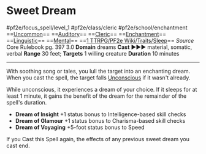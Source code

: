 # Sweet Dream
#pf2e/focus_spell/level_1 #pf2e/class/cleric #pf2e/school/enchantment 
==[Uncommon](../../../rules/traits/uncommon.md)== ==[Auditory](../../../rules/traits/auditory.md)== ==[Cleric](../../../rules/traits/cleric.md)== ==[Enchantment](../../../rules/traits/enchantment.md)== ==[Linguistic](../../../rules/traits/linguistic.md)== ==[Mental](../../../rules/traits/mental.md)== ==[1 TTRPG/PF2e Wiki/Traits/Sleep](1%20TTRPG/PF2e%20Wiki/Traits/Sleep)==
*Source* Core Rulebook pg. 397 3.0
**Domain** dreams
**Cast** ►►► material, somatic, verbal
**Range** 30 feet; **Targets** 1 willing creature
**Duration** 10 minutes

---
With soothing song or tales, you lull the target into an enchanting dream. When you cast the spell, the target falls [Unconscious](../../../Conditions/Unconscious.md) if it wasn't already.

While unconscious, it experiences a dream of your choice. If it sleeps for at least 1 minute, it gains the benefit of the dream for the remainder of the spell's duration.

- **Dream of Insight** +1 status bonus to Intelligence-based skill checks
- **Dream of Glamour** +1 status bonus to Charisma-based skill checks
- **Dream of Voyaging** +5-foot status bonus to Speed

If you Cast this Spell again, the effects of any previous sweet dream you cast end.